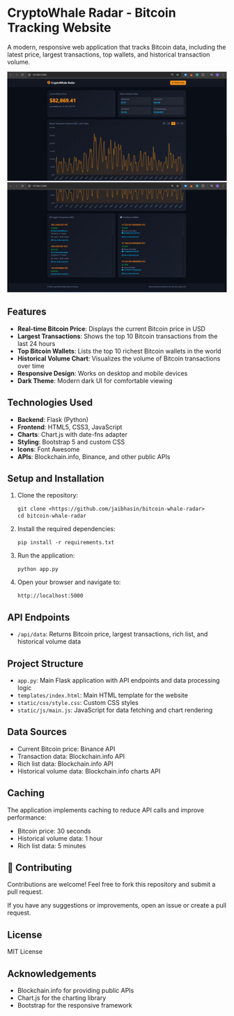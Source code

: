 # CryptoWhale Radar - Bitcoin Tracking Website

A modern, responsive web application that tracks Bitcoin data, including the latest price, largest transactions, top wallets, and historical transaction volume.

![CryptoWhale Radar Screenshot1](assets/ss1.png)  
![CryptoWhale Radar Screenshot2](assets/ss2.png)  

## Features

- **Real-time Bitcoin Price**: Displays the current Bitcoin price in USD
- **Largest Transactions**: Shows the top 10 Bitcoin transactions from the last 24 hours
- **Top Bitcoin Wallets**: Lists the top 10 richest Bitcoin wallets in the world
- **Historical Volume Chart**: Visualizes the volume of Bitcoin transactions over time
- **Responsive Design**: Works on desktop and mobile devices
- **Dark Theme**: Modern dark UI for comfortable viewing

## Technologies Used

- **Backend**: Flask (Python)
- **Frontend**: HTML5, CSS3, JavaScript
- **Charts**: Chart.js with date-fns adapter
- **Styling**: Bootstrap 5 and custom CSS
- **Icons**: Font Awesome
- **APIs**: Blockchain.info, Binance, and other public APIs

## Setup and Installation

1. Clone the repository:
   ```
   git clone <https://github.com/jaibhasin/bitcoin-whale-radar>
   cd bitcoin-whale-radar
   ```

2. Install the required dependencies:
   ```
   pip install -r requirements.txt
   ```

3. Run the application:
   ```
   python app.py
   ```

4. Open your browser and navigate to:
   ```
   http://localhost:5000
   ```

## API Endpoints

- `/api/data`: Returns Bitcoin price, largest transactions, rich list, and historical volume data

## Project Structure

- `app.py`: Main Flask application with API endpoints and data processing logic
- `templates/index.html`: Main HTML template for the website
- `static/css/style.css`: Custom CSS styles
- `static/js/main.js`: JavaScript for data fetching and chart rendering

## Data Sources

- Current Bitcoin price: Binance API
- Transaction data: Blockchain.info API
- Rich list data: Blockchain.info API
- Historical volume data: Blockchain.info charts API

## Caching

The application implements caching to reduce API calls and improve performance:
- Bitcoin price: 30 seconds
- Historical volume data: 1 hour
- Rich list data: 5 minutes

## 🚀 Contributing  
Contributions are welcome! Feel free to fork this repository and submit a pull request.  

If you have any suggestions or improvements, open an issue or create a pull request.  

## License

MIT License

## Acknowledgements

- Blockchain.info for providing public APIs
- Chart.js for the charting library
- Bootstrap for the responsive framework
